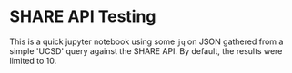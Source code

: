 # SHARE API Testing 
This is a quick jupyter notebook using some `jq` on JSON gathered from a simple 'UCSD' query against the SHARE API. By default, the results were limited to 10.  
